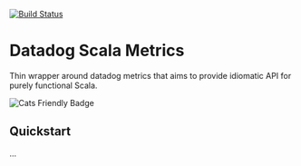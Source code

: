 [![Build Status](https://travis-ci.org/avast/datadog-scala-metrics.svg?branch=master)](https://travis-ci.org/avast/datadog-scala-metrics)

# Datadog Scala Metrics

Thin wrapper around datadog metrics that aims to provide idiomatic API for purely functional Scala.

![Cats Friendly Badge](https://typelevel.org/cats/img/cats-badge-tiny.png) 


## Quickstart
...  